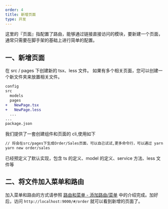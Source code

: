 ```yaml
---
order: 4
title: 新增页面
type: 开发
---
```


这里的『页面』指配置了路由，能够通过链接直接访问的模块，要新建一个页面，通常只需要在脚手架的基础上进行简单的配置。

## 一、新增页面

在 src / pages 下创建新的 tsx、less 文件。 如果有多个相关页面，您可以创建一个新文件夹来放置相关文件。

```diff
config
src
  models
  pages
+   NewPage.tsx
+   NewPage.less
  ...
...
package.json
```

我们提供了一套创建组件和页面的 cli,使用如下

```bash
// 将会在src/pages下生成Order/Sales页面，可以自己试试,更多命令行，可以通过 yarn new -h查看
yarn new order/sales
```

已经预定义了默认实现，包含 ts 的定义、model 的定义、service 方法、less 文件等

## 二、将文件加入菜单和路由

加入菜单和路由的方式请参照 [路由和菜单 - 添加路由/菜单](/docs/router-and-nav#添加路由/菜单) 中的介绍完成。加好后，访问 `http://localhost:9000/#/order` 就可以看到新增的页面了。
